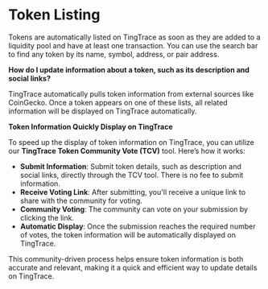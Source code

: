 # Token Listing

Tokens are automatically listed on TingTrace as soon as they are added to a liquidity pool and have at least one transaction. You can use the search bar to find any token by its name, symbol, address, or pair address.

**How do I update information about a token, such as its description and social links?**

TingTrace automatically pulls token information from external sources like CoinGecko. Once a token appears on one of these lists, all related information will be displayed on TingTrace automatically.

**Token Information Quickly Display on TingTrace**

To speed up the display of token information on TingTrace, you can utilize our **TingTrace Token Community Vote (TCV)** tool. Here’s how it works:

* **Submit Information**: Submit token details, such as description and social links, directly through the TCV tool. There is no fee to submit information.
* **Receive Voting Link**: After submitting, you'll receive a unique link to share with the community for voting.
* **Community Voting**: The community can vote on your submission by clicking the link.
* **Automatic Display**: Once the submission reaches the required number of votes, the token information will be automatically displayed on TingTrace.

This community-driven process helps ensure token information is both accurate and relevant, making it a quick and efficient way to update details on TingTrace.

[\
](https://tingtrace-com.gitbook.io/tingtrace.com/tingtrace-community-voting)
